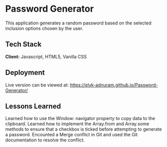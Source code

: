 
# Password Generator

This application generates a random password based on the selected inclusion options chosen by the user. 


## Tech Stack

**Client:** Javascript, HTML5, Vanilla CSS




## Deployment

Live version can be viewed at: https://elyk-adnuram.github.io/Password-Generator/


## Lessons Learned

Learned how to use the Window: navigator property to copy data to the clipboard. Learned how to implement the Array.from and Array.some methods to ensure that a checkbox is ticked before attempting to generate a password. Encounted a Merge conflict in Git and used the Git documentation to resolve the conflict.
